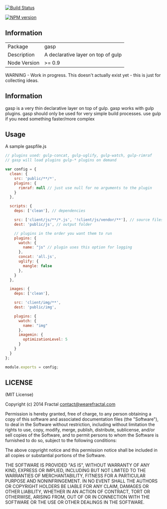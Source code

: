 [![Build Status](https://travis-ci.org/wearefractal/gasp.png?branch=master)](https://travis-ci.org/wearefractal/gasp)

[![NPM version](https://badge.fury.io/js/gasp.png)](http://badge.fury.io/js/gasp)

## Information

<table>
<tr> 
<td>Package</td><td>gasp</td>
</tr>
<tr>
<td>Description</td>
<td>A declarative layer on top of gulp</td>
</tr>
<tr>
<td>Node Version</td>
<td>>= 0.9</td>
</tr>
</table>

WARNING - Work in progress. This doesn't actually exist yet - this is just for collecting ideas.

## Information

gasp is a very thin declarative layer on top of gulp. gasp works with gulp plugins. gasp should only be used for very simple build processes. use gulp if you need something faster/more complex

## Usage

A sample gaspfile.js

```javascript
// plugins used: gulp-concat, gulp-uglify, gulp-watch, gulp-rimraf
// gasp will load plugins gulp-* plugins on demand

var config = {
  clean: {
    src: 'public/**/*',
    plugins: {
      rimraf: null // just use null for no arguments to the plugin
    }
  },

  scripts: {
    deps: ['clean'], // dependencies

    src: ['client/js/**/*.js', '!client/js/vendor/**'], // source files
    dest: 'public/js', // output folder

    // plugins in the order you want them to run
    plugins: {
      watch: {
        name: "js" // plugin uses this option for logging
      },
      concat: 'all.js',
      uglify: {
        mangle: false
      },
    }
  },

  images: {
    deps: ['clean'],

    src: 'client/img/**',
    dest: 'public/img',

    plugins: {
      watch: {
        name: "img"
      },
      imagemin: {
        optimizationLevel: 5
      }
    }
  }
};

module.exports = config;
```

## LICENSE

(MIT License)

Copyright (c) 2014 Fractal <contact@wearefractal.com>

Permission is hereby granted, free of charge, to any person obtaining
a copy of this software and associated documentation files (the
"Software"), to deal in the Software without restriction, including
without limitation the rights to use, copy, modify, merge, publish,
distribute, sublicense, and/or sell copies of the Software, and to
permit persons to whom the Software is furnished to do so, subject to
the following conditions:

The above copyright notice and this permission notice shall be
included in all copies or substantial portions of the Software.

THE SOFTWARE IS PROVIDED "AS IS", WITHOUT WARRANTY OF ANY KIND,
EXPRESS OR IMPLIED, INCLUDING BUT NOT LIMITED TO THE WARRANTIES OF
MERCHANTABILITY, FITNESS FOR A PARTICULAR PURPOSE AND
NONINFRINGEMENT. IN NO EVENT SHALL THE AUTHORS OR COPYRIGHT HOLDERS BE
LIABLE FOR ANY CLAIM, DAMAGES OR OTHER LIABILITY, WHETHER IN AN ACTION
OF CONTRACT, TORT OR OTHERWISE, ARISING FROM, OUT OF OR IN CONNECTION
WITH THE SOFTWARE OR THE USE OR OTHER DEALINGS IN THE SOFTWARE.
